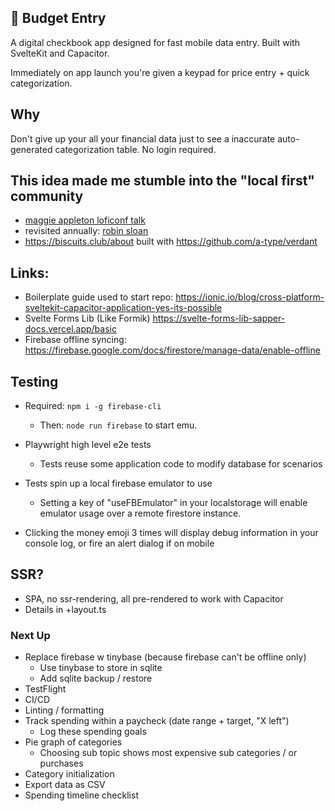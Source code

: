 ## 💸 Budget Entry

A digital checkbook app designed for fast mobile data entry.
Built with SvelteKit and Capacitor.

Immediately on app launch you're given a keypad for price entry + quick
categorization.

## Why

Don't give up your all your financial data just to see a inaccurate
auto-generated categorization table. No login required.

## This idea made me stumble into the "local first" community

- [maggie appleton loficonf talk](https://maggieappleton.com/home-cooked-software)
- revisited annually: [robin sloan](https://www.robinsloan.com/notes/home-cooked-app/)
- https://biscuits.club/about built with https://github.com/a-type/verdant

## Links:

- Boilerplate guide used to start repo: https://ionic.io/blog/cross-platform-sveltekit-capacitor-application-yes-its-possible
- Svelte Forms Lib (Like Formik) https://svelte-forms-lib-sapper-docs.vercel.app/basic
- Firebase offline syncing: https://firebase.google.com/docs/firestore/manage-data/enable-offline

## Testing

- Required: `npm i -g firebase-cli`

  - Then: `node run firebase` to start emu.

- Playwright high level e2e tests
  - Tests reuse some application code to modify database for scenarios
- Tests spin up a local firebase emulator to use
  - Setting a key of "useFBEmulator" in your localstorage will enable emulator
    usage over a remote firestore instance.
- Clicking the money emoji 3 times will display debug information in your
  console log, or fire an alert dialog if on mobile

## SSR?

- SPA, no ssr-rendering, all pre-rendered to work with Capacitor
- Details in +layout.ts

### Next Up

- Replace firebase w tinybase (because firebase can't be offline only)
  - Use tinybase to store in sqlite
  - Add sqlite backup / restore
- TestFlight
- CI/CD
- Linting / formatting
- Track spending within a paycheck (date range + target, "X left")
  - Log these spending goals
- Pie graph of categories
  - Choosing sub topic shows most expensive sub categories / or purchases
- Category initialization
- Export data as CSV
- Spending timeline checklist
